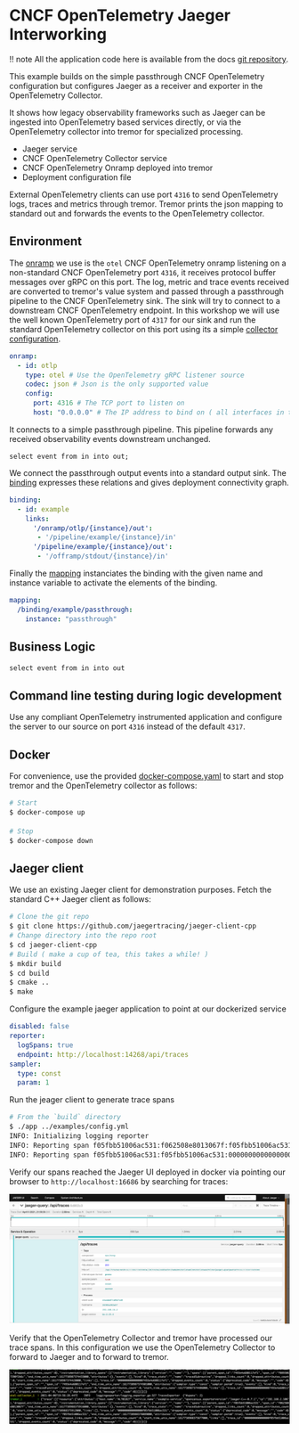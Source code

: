 # CNCF OpenTelemetry Jaeger Interworking

!! note
    All the application code here is available from the docs [git repository](https://github.com/tremor-rs/tremor-www-docs/tree/main/docs/workshop/examples/42_otel_jaeger).

This example builds on the simple passthrough CNCF OpenTelemetry
configuration but configures Jaeger as a receiver and exporter in the
OpenTelemetry Collector.

It shows how legacy observability frameworks such as Jaeger can be
ingested into OpenTelemetry based services directly, or via the
OpenTelemetry collector into tremor for specialized processing.

* Jaeger service
* CNCF OpenTelemetry Collector service
* CNCF OpenTelemetry Onramp deployed into tremor
* Deployment configuration file

External OpenTelemetry clients can use port `4316` to send OpenTelemetry logs, traces and metrics
through tremor. Tremor prints the json mapping to standard out and forwards the events to the
OpenTelemetry collector.

## Environment

The [onramp](etc/tremor/config/00_ramps.yaml) we use is the `otel` CNCF OpenTelemetry onramp listening on a non-standard CNCF OpenTelemetry port `4316`, it receives protocol buffer messages over gRPC on this port. The log, metric and trace events received are converted to tremor's value system and passed through a passthrough pipeline to the CNCF OpenTelemetry sink. The sink will try to connect to a downstream CNCF
OpenTelemetry endpoint. In this workshop we will use the well known OpenTelemetry port of `4317` for our sink and run the standard OpenTelemetry collector on this port using its a simple [collector configuration](etc/otel/collector.yaml).

```yaml
onramp:
  - id: otlp
    type: otel # Use the OpenTelemetry gRPC listener source
    codec: json # Json is the only supported value
    config:
      port: 4316 # The TCP port to listen on
      host: "0.0.0.0" # The IP address to bind on ( all interfaces in this case )
```

It connects to a simple passthrough pipeline. This pipeline forwards any received
observability events downstream unchanged.

```trickle
select event from in into out;
```

We connect the passthrough output events into a standard output sink.
The [binding](./etc/tremor/config/01_binding.yaml) expresses these relations and gives deployment connectivity graph.

```yaml
binding:
  - id: example
    links:
      '/onramp/otlp/{instance}/out':
       - '/pipeline/example/{instance}/in'
      '/pipeline/example/{instance}/out':
       - '/offramp/stdout/{instance}/in'
```

Finally the [mapping](./etc/tremor/config/02_mapping.yaml) instanciates the binding with the given name and instance variable to activate the elements of the binding.

```yaml
mapping:
  /binding/example/passthrough:
    instance: "passthrough"
```

## Business Logic

```trickle
select event from in into out
```

## Command line testing during logic development

Use any compliant OpenTelemetry instrumented application and configure the
server to our source on port `4316` instead of the default `4317`.

## Docker

For convenience, use the provided [docker-compose.yaml](./docker-compose.yaml) to
start and stop tremor and the OpenTelemetry collector as follows:

```bash
# Start
$ docker-compose up

# Stop
$ docker-compose down
```

## Jaeger client

We use an existing Jaeger client for demonstration purposes. Fetch the standard C++ Jaeger
client as follows:

```bash
# Clone the git repo
$ git clone https://github.com/jaegertracing/jaeger-client-cpp
# Change directory into the repo root
$ cd jaeger-client-cpp
# Build ( make a cup of tea, this takes a while! )
$ mkdir build
$ cd build
$ cmake ..
$ make
```

Configure the example jaeger application to point at our dockerized service

```yaml
disabled: false
reporter:
  logSpans: true
  endpoint: http://localhost:14268/api/traces
sampler:
  type: const
  param: 1
```

Run the jeager client to generate trace spans

```bash
# From the `build` directory
$ ./app ../examples/config.yml
INFO: Initializing logging reporter
INFO: Reporting span f05fbb51006ac531:f062508e8013067f:f05fbb51006ac531:1
INFO: Reporting span f05fbb51006ac531:f05fbb51006ac531:0000000000000000:1
```

Verify our spans reached the Jaeger UI deployed in docker via pointing our browser to `http://localhost:16686` by searching for traces:

![screenshot.png](./jaeger-ui.png)

Verify that the OpenTelemetry Collector and tremor have processed our trace spans.
In this configuration we use the OpenTelemetry Collector to forward to Jaeger and to
forward to tremor.

![screenshot.png](./docker-snap.png)
